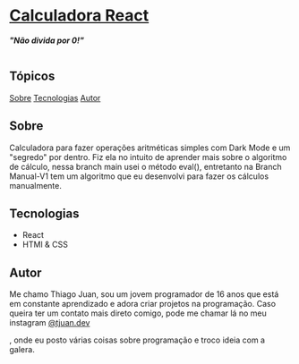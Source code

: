 <a href="https://distracted-davinci-bccc42.netlify.app/"><h1>Calculadora React </h1></a>
<p><b><em>"Não divida por 0!"</em></b></p>
<img src="https://img.shields.io/npm/l/create-react-app" alt="">

<h2>Tópicos</h2>

<a href="#sobre">Sobre</a>
<a href="#tech">Tecnologias</a>
<a href="autor">Autor</a>

<h2 id="sobre">Sobre</h2>

<p>Calculadora para fazer operações aritméticas simples com Dark Mode e um "segredo" por dentro. Fiz ela no intuito de aprender mais sobre o algoritmo de cálculo, nessa branch main usei o método eval(), entretanto na Branch Manual-V1 tem um algoritmo que eu desenvolvi para fazer os cálculos manualmente.</p>

<h2 id="tech">Tecnologias</h2>

<ul>
  <li>React</li>
  <li>HTMl & CSS</li>
</ul>

<h2 href="autor">Autor</h2>

<p>Me chamo Thiago Juan, sou um jovem programador de 16 anos que está em constante aprendizado e adora criar projetos na programação. Caso queira ter um contato mais direto comigo, pode me chamar lá no meu instagram <a href="https://www.google.com/url?sa=t&rct=j&q=&esrc=s&source=web&cd=&cad=rja&uact=8&ved=2ahUKEwjr6pmxlvbuAhXLGLkGHXvBBoAQFjAAegQIAhAD&url=https%3A%2F%2Fwww.instagram.com%2Ftjuan.dev%2F&usg=AOvVaw0CsJ1XZXTubq1kjstgywkS">@tjuan.dev</a></p>, onde eu posto várias coisas sobre programação e troco ideia com a galera.
